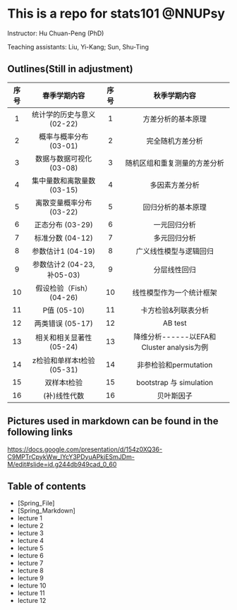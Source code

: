 # This is a repo for stats101 @NNUPsy

Instructor: Hu Chuan-Peng (PhD)

Teaching assistants: Liu, Yi-Kang; Sun, Shu-Ting

## Outlines(Still in adjustment)

| 序号 |        春季学期内容        | 序号 |               秋季学期内容                |
|:----------------:|:----------------:|:----------------:|:----------------:|
|  1   | 统计学的历史与意义 (02-22) |  1   |            方差分析的基本原理             |
|  2   |   概率与概率分布 (03-01)   |  2   |             完全随机方差分析              |
|  3   |  数据与数据可视化 (03-08)  |  3   |       随机区组和重复测量的方差分析        |
|  4   | 集中量数和离散量数 (03-15) |  4   |              多因素方差分析               |
|  5   |  离散变量概率分布(03-22)   |  5   |            回归分析的基本原理             |
|  6   |      正态分布 (03-29)      |  6   |               一元回归分析                |
|  7   |      标准分数 (04-12)      |  7   |               多元回归分析                |
|  8   |     参数估计1 (04-19)      |  8   |          广义线性模型与逻辑回归           |
|  9   | 参数估计2 (04-23, 补05-03) |  9   |               分层线性回归                |
|  10  |  假设检验（Fish）(04-26)   |  10  |         线性模型作为一个统计框架          |
|  11  |        P值 (05-10)         |  11  |            卡方检验&列联表分析            |
|  12  |      两类错误 (05-17)      |  12  |                  AB test                  |
|  13  |  相关和相关显著性 (05-24)  |  13  | 降维分析------以EFA和Cluster analysis为例 |
|  14  | z检验和单样本t检验 (05-31) |  14  |           非参检验和permutation           |
|  15  |        双样本t检验         |  15  |          bootstrap 与 simulation          |
|  16  |        (补)线性代数        |  16  |                贝叶斯因子                 |

## Pictures used in markdown can be found in the following links

https://docs.google.com/presentation/d/154z0XQ36-C9MPTrCpykWw_lYcY3PDyuAPkjESmJDm-M/edit#slide=id.g244db949cad_0_60

## Table of contents

-   [Spring_File]
-   [Spring_Markdown]
-   lecture 1
-   lecture 2
-   lecture 3
-   lecture 4
-   lecture 5
-   lecture 6
-   lecture 7
-   lecture 8
-   lecture 9
-   lecture 10
-   lecture 11
-   lecture 12
